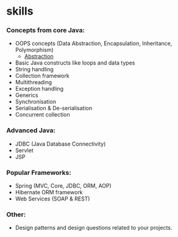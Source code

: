 # skills
### Concepts from core Java:
- OOPS concepts (Data Abstraction, Encapsulation, Inheritance, Polymorphism)
	- [Abstraction](src/main/java/exp/java/core/concepts/abs/AbstractConcept.java)
- Basic Java constructs like loops and data types
- String handling
- Collection framework
- Multithreading
- Exception handling
- Generics
- Synchronisation
- Serialisation & De-serialisation
- Concurrent collection

### Advanced Java:
- JDBC (Java Database Connectivity)
- Servlet
- JSP

### Popular Frameworks:
- Spring (MVC, Core, JDBC, ORM, AOP)
- Hibernate ORM framework
- Web Services (SOAP & REST)
	
### Other:
- Design patterns and design questions related to your projects.

